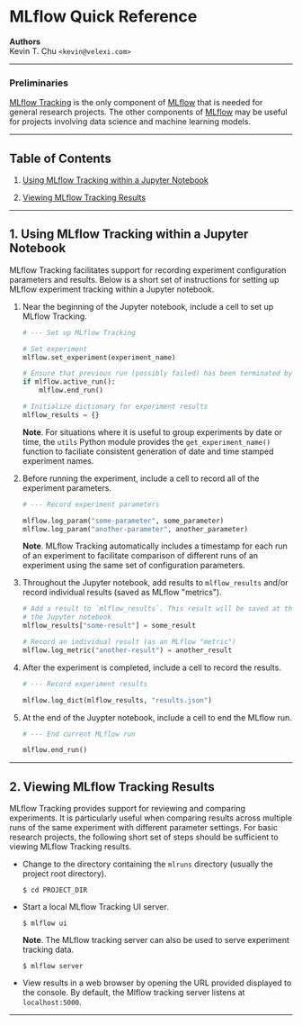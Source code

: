 MLflow Quick Reference
======================

__Authors__  
Kevin T. Chu `<kevin@velexi.com>`

-------------------------------------------------------------------------------

### Preliminaries

[MLflow Tracking](mlflow-tracking) is the only component of [MLflow][mlflow]
that is needed for general research projects. The other components of
[MLflow][mlflow] may be useful for projects involving data science and machine
learning models.

-------------------------------------------------------------------------------

Table of Contents
-----------------

1. [Using MLflow Tracking within a Jupyter Notebook][#1]

2. [Viewing MLflow Tracking Results][#2]

-------------------------------------------------------------------------------

## 1. Using MLflow Tracking within a Jupyter Notebook

MLflow Tracking facilitates support for recording experiment configuration
parameters and results. Below is a short set of instructions for setting up
MLflow experiment tracking within a Jupyter notebook.

1. Near the beginning of the Jupyter notebook, include a cell to set up MLflow
   Tracking.

   ```python
   # --- Set up MLflow Tracking

   # Set experiment
   mlflow.set_experiment(experiment_name)

   # Ensure that previous run (possibly failed) has been terminated by MLflow.
   if mlflow.active_run():
       mlflow.end_run()

   # Initialize dictionary for experiment results
   mlflow_results = {}
   ```

   __Note__. For situations where it is useful to group experiments by date
   or time, the `utils` Python module provides the `get_experiment_name()`
   function to faciliate consistent generation of date and time stamped
   experiment names.

2. Before running the experiment, include a cell to record all of the
   experiment parameters.

   ```python
   # --- Record experiment parameters

   mlflow.log_param("some-parameter", some_parameter)
   mlflow.log_param("another-parameter", another_parameter)
   ```

   __Note__. MLflow Tracking automatically includes a timestamp for each run
   of an experiment to facilitate comparison of different runs of an experiment
   using the same set of configuration parameters.

3. Throughout the Jupyter notebook, add results to `mlflow_results` and/or
   record individual results (saved as MLflow "metrics").

   ```python
   # Add a result to `mlflow_results`. This result will be saved at the end of
   # the Jupyter notebook
   mlflow_results["some-result"] = some_result

   # Record an individual result (as an MLflow "metric")
   mlflow.log_metric("another-result") = another_result
   ```

4. After the experiment is completed, include a cell to record the results.

   ```python
   # --- Record experiment results

   mlflow.log_dict(mlflow_results, "results.json")
   ```

5. At the end of the Juypter notebook, include a cell to end the MLflow run.

   ```python
   # --- End current MLflow run

   mlflow.end_run()
   ```

-------------------------------------------------------------------------------

## 2. Viewing MLflow Tracking Results

MLflow Tracking provides support for reviewing and comparing experiments. It
is particularly useful when comparing results across multiple runs of the same
experiment with different parameter settings. For basic research projects, the
following short set of steps should be sufficient to viewing MLflow Tracking
results.

* Change to the directory containing the `mlruns` directory (usually the
  project root directory).

  ```shell
  $ cd PROJECT_DIR
  ```

* Start a local MLflow Tracking UI server.

  ```shell
  $ mlflow ui
  ```

  __Note__. The MLflow tracking server can also be used to serve experiment
  tracking data.

  ```shell
  $ mlflow server
  ```

* View results in a web browser by opening the URL provided displayed to the
  console. By default, the Mlflow tracking server listens at `localhost:5000`.

-------------------------------------------------------------------------------

[-----------------------------INTERNAL LINKS-----------------------------]: #

[#1]: #1-using-mlflow-tracking-within-a-jupyter-notebook

[#2]: #2-viewing-mlflow-tracking-results

[-----------------------------EXTERNAL LINKS-----------------------------]: #

[mlflow]: https://www.mlflow.org

[mlflow-tracking]: https://www.mlflow.org/docs/latest/tracking.html

